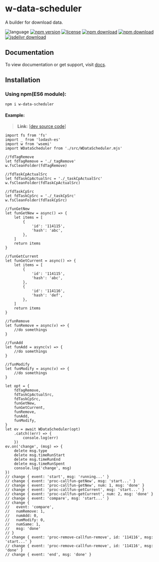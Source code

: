 # w-data-scheduler
A builder for download data.

![language](https://img.shields.io/badge/language-JavaScript-orange.svg) 
[![npm version](http://img.shields.io/npm/v/w-data-scheduler.svg?style=flat)](https://npmjs.org/package/w-data-scheduler) 
[![license](https://img.shields.io/npm/l/w-data-scheduler.svg?style=flat)](https://npmjs.org/package/w-data-scheduler) 
[![npm download](https://img.shields.io/npm/dt/w-data-scheduler.svg)](https://npmjs.org/package/w-data-scheduler) 
[![npm download](https://img.shields.io/npm/dm/w-data-scheduler.svg)](https://npmjs.org/package/w-data-scheduler) 
[![jsdelivr download](https://img.shields.io/jsdelivr/npm/hm/w-data-scheduler.svg)](https://www.jsdelivr.com/package/npm/w-data-scheduler)

## Documentation
To view documentation or get support, visit [docs](https://yuda-lyu.github.io/w-data-scheduler/global.html).

## Installation
### Using npm(ES6 module):
```alias
npm i w-data-scheduler
```

#### Example:
> **Link:** [[dev source code](https://github.com/yuda-lyu/w-data-scheduler/blob/master/g.mjs)]
```alias
import fs from 'fs'
import _ from 'lodash-es'
import w from 'wsemi'
import WDataScheduler from './src/WDataScheduler.mjs'

//fdTagRemove
let fdTagRemove = './_tagRemove'
w.fsCleanFolder(fdTagRemove)

//fdTaskCpActualSrc
let fdTaskCpActualSrc = './_taskCpActualSrc'
w.fsCleanFolder(fdTaskCpActualSrc)

//fdTaskCpSrc
let fdTaskCpSrc = './_taskCpSrc'
w.fsCleanFolder(fdTaskCpSrc)

//funGetNew
let funGetNew = async() => {
    let items = [
        {
            'id': '114115',
            'hash': 'abc',
        },
    ]
    return items
}

//funGetCurrent
let funGetCurrent = async() => {
    let items = [
        {
            'id': '114115',
            'hash': 'abc',
        },
        {
            'id': '114116',
            'hash': 'def',
        },
    ]
    return items
}

//funRemove
let funRemove = async(v) => {
    //do somethings
}

//funAdd
let funAdd = async(v) => {
    //do somethings
}

//funModify
let funModify = async(v) => {
    //do somethings
}

let opt = {
    fdTagRemove,
    fdTaskCpActualSrc,
    fdTaskCpSrc,
    funGetNew,
    funGetCurrent,
    funRemove,
    funAdd,
    funModify,
}
let ev = await WDataScheduler(opt)
    .catch((err) => {
        console.log(err)
    })
ev.on('change', (msg) => {
    delete msg.type
    delete msg.timeRunStart
    delete msg.timeRunEnd
    delete msg.timeRunSpent
    console.log('change', msg)
})
// change { event: 'start', msg: 'running...' }
// change { event: 'proc-callfun-getNew', msg: 'start...' }
// change { event: 'proc-callfun-getNew', num: 1, msg: 'done' }
// change { event: 'proc-callfun-getCurrent', msg: 'start...' }
// change { event: 'proc-callfun-getCurrent', num: 2, msg: 'done' }
// change { event: 'compare', msg: 'start...' }
// change {
//   event: 'compare',
//   numRemove: 1,
//   numAdd: 0,
//   numModify: 0,
//   numSame: 1,
//   msg: 'done'
// }
// change { event: 'proc-remove-callfun-remove', id: '114116', msg: 'start...' }
// change { event: 'proc-remove-callfun-remove', id: '114116', msg: 'done' }
// change { event: 'end', msg: 'done' }
```
